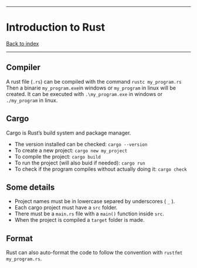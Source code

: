 
---
# Introduction to Rust

[Back to index](../README.md)

---
## Compiler
A rust file (`.rs`) can be compiled with the command `rustc my_program.rs` 
Then a binarie `my_program.exe`in windows or `my_program` in linux will be created.
It can be executed with `.\my_program.exe` in windows or `./my_program` in linux.

## Cargo
Cargo is Rust’s build system and package manager.
- The version installed can be checked: `cargo --version`
- To create a new project: `cargo new my_project`
- To compile the project: `cargo build`
- To run the project (will also buid if needed): `cargo run`
- To check if the program compiles without actually doing it: `cargo check`

## Some details
- Project names must be in lowercase separed by underscores ( `_` ).
- Each cargo project must have a ``src`` folder.
- There must be a ``main.rs`` file with a ``main()`` function inside ``src``.
- When the project is compiled a ``target`` folder is made.

## Format
Rust can also auto-format the code to follow the convention with `rustfmt my_program.rs`.
